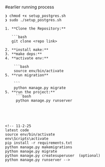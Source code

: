 #earlier running process
```
❯ chmod +x setup_postgres.sh
❯ sudo ./setup_postgres.sh

1. **Clone the Repository:**

   ```bash
   git clone <repo link>

2. **install make:** 
3. **make deps:** 
4. **activate env:**

    ```bash
    source env/bin/activate
5. **run migration**

    ```
    python manage.py migrate
5. **run the project:**
     ```bash
     python manage.py runserver





<!-- 11-2-25
latest code 
source env/bin/activate
env\Scripts\activate 
pip install -r requirements.txt
python manage.py makemigrations
python manage.py migrate
python manage.py createsuperuser  (optional)
python manage.py runserver -->